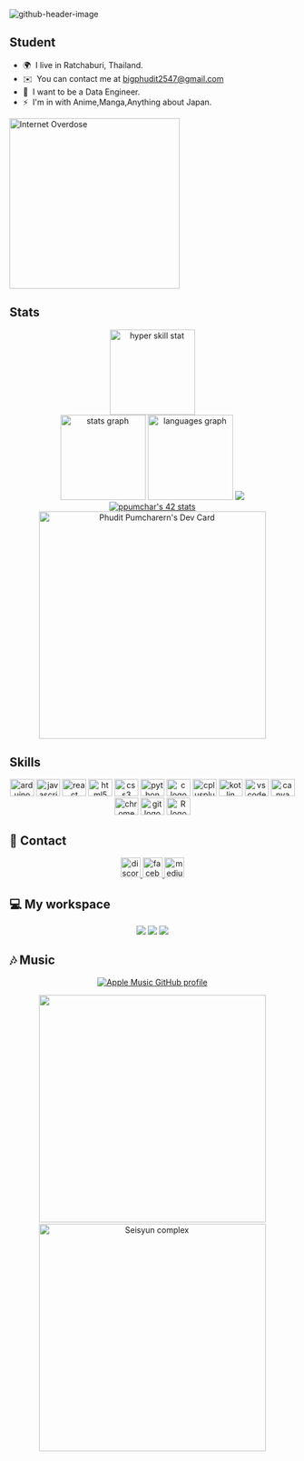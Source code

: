 ![github-header-image](https://user-images.githubusercontent.com/88961123/159499718-92679e0a-2f2c-4bab-be25-ae1d37c0bc8b.png)

## Student



* 🌍  I live in Ratchaburi, Thailand.
* ✉️  You can contact me at [bigphudit2547@gmail.com](mailto:bigphudit2547@gmail.com)
* 🧠  I want to be a Data Engineer.
* ⚡  I'm in with Anime,Manga,Anything about Japan.

<p>
  <a href="https://youtu.be/BnkhBwzBqlQ">
    <img align=center width=300 height=300 src=https://user-images.githubusercontent.com/35027979/172061535-4fc5b0b7-4c78-44ee-9549-40ada89ced74.gif alt="Internet Overdose" />
  </a>
</p>

## Stats

<div align="center">
  <a href="https://hyperskill.org/profile/212545242" >
    <img src="https://hyperskill.org/static/favicons/favicon-128.png"  height="150" alt="hyper skill stat" />
  </a>
  <br>
  <img src="https://github-readme-stats-ppumchar.vercel.app/api?hide_title=false&hide_rank=false&show_icons=true&include_all_commits=true&count_private=true&disable_animations=false&theme=tokyonight&locale=en&hide_border=false&username=Phudit-2547" height="150" alt="stats graph"  />
  <img src="https://github-readme-stats-ppumchar.vercel.app/api/top-langs?locale=en&hide=jupyter%20notebook&layout=compact&card_width=320&langs_count=5&theme=tokyonight&hide_border=false&username=Phudit-2547" height="150" alt="languages graph"  />
  <img src="https://github-profile-summary-cards.vercel.app/api/cards/profile-details?username=Phudit-2547&theme=tokyonight"  />
  <br>
  <a href="https://github.com/JaeSeoKim/badge42">
    <img src="https://badge42.vercel.app/api/v2/cl9cag3kf00160gjtdx3xro3a/stats?cursusId=3&coalitionId=undefined" alt="ppumchar's 42 stats" />
  </a>
  <br>
<a href="https://app.daily.dev/PhuditPum">
  <img src="https://api.daily.dev/devcards/ce13921e49644ce08569a5b89ef2318b.png?r=pus" width="400" alt="Phudit Pumcharern's Dev Card"/>
  </a>
</div>

###
## Skills 
<div align="center">
  <img src="https://cdn.worldvectorlogo.com/logos/arduino-1.svg" alt="arduino" height="30" width="42"/>
  <img src="https://cdn.jsdelivr.net/gh/devicons/devicon/icons/javascript/javascript-original.svg" height="30" width="42" alt="javascript logo"  />
  <img src="https://cdn.jsdelivr.net/gh/devicons/devicon/icons/react/react-original.svg" height="30" width="42" alt="react logo"  />
  <img src="https://cdn.jsdelivr.net/gh/devicons/devicon/icons/html5/html5-original.svg" height="30" width="42" alt="html5 logo"  />
  <img src="https://cdn.jsdelivr.net/gh/devicons/devicon/icons/css3/css3-original.svg" height="30" width="42" alt="css3 logo"  />
  <img src="https://cdn.jsdelivr.net/gh/devicons/devicon/icons/python/python-original.svg" height="30" width="42" alt="python logo"  />
  <img src="https://cdn.jsdelivr.net/gh/devicons/devicon/icons/c/c-original.svg" height="30" width="42" alt="c logo"  />
  <img src="https://cdn.jsdelivr.net/gh/devicons/devicon/icons/cplusplus/cplusplus-original.svg" height="30" width="42" alt="cplusplus logo"  />
   <img src="https://cdn.jsdelivr.net/gh/devicons/devicon/icons/kotlin/kotlin-original.svg"height="30" width="42" alt="kotlin logo"  />
  <img src="https://cdn.jsdelivr.net/gh/devicons/devicon/icons/vscode/vscode-original.svg" height="30" width="42" alt="vscode logo"  />
  <img src="https://cdn.jsdelivr.net/gh/devicons/devicon/icons/canva/canva-original.svg" height="30" width="42" alt="canva logo"  />
  <img src="https://cdn.jsdelivr.net/gh/devicons/devicon/icons/chrome/chrome-original.svg" height="30" width="42" alt="chrome logo"  />
  <img src="https://cdn.jsdelivr.net/gh/devicons/devicon/icons/git/git-plain-wordmark.svg" height="30" width="42" alt="git logo"  />
  <img src="https://user-images.githubusercontent.com/33158051/103333492-1d992100-4a3c-11eb-8cd4-e83cb2c44895.png" height="30" width="42" alt="R logo"  />
           
</div>

###
## :link: Contact
<div align="center">
  <a href="https://discord.com/users/634793260346507302" >
    <img src="https://img.shields.io/static/v1?message=Discord&logo=discord&label=&color=7289DA&logoColor=white&labelColor=&style=for-the-badge" height="35" alt="discord logo"  />
  </a>
  <a href="https://www.facebook.com/phudit.pumcharoen/" >
    <img src="https://img.shields.io/static/v1?message=Facebook&logo=facebook&label=&color=1877F2&logoColor=white&labelColor=&style=for-the-badge" height="35" alt="facebook logo"  />
  </a>
  <a href="https://medium.com/@bigphudit2547" >
    <img src="https://img.shields.io/static/v1?message=Medium&logo=medium&label=&color=12100E&logoColor=white&labelColor=&style=for-the-badge" height="35" alt="medium logo"  />
  </a>
</div>

###


## 💻 My workspace

<div align="center">
<img src="https://img.shields.io/badge/hp%20laptop-0096D6?style=for-the-badge&logo=hp&logoColor=white">
<img src="https://img.shields.io/badge/Visual_Studio_Code-0078D4?style=for-the-badge&logo=visual%20studio%20code&logoColor=white">
  <a href="https://replit.com/@Oniichan7217">
<img src="https://img.shields.io/badge/replit-667881?style=for-the-badge&logo=replit&logoColor=white">
  </a>
  </div>


###

## :notes: Music 
<div align="center">
<p><a href="https://github.com/rayriffy/apple-music-github-profile"><img src="https://apple-music-github-profile.rayriffy.com/theme/light.svg?uid=001388.6892a45f13d944e48c91275a7ec94f92.1614" alt="Apple Music GitHub profile"></a></p>
  <a href="https://youtu.be/1gsf4qvsLCM">
    <img src="https://static.wikia.nocookie.net/mrfz/images/9/94/Till_the_Bell_Tolls.png/revision/latest?cb=20220224012725" width="400">
    <a>
      <br>
  <a href="https://www.youtube.com/watch?v=Gc3NKC8TQtY&list=OLAK5uy_k0x6z9NnS98wi0k_kgbYae_rCVvLWs7rc">
    <img src="https://cdn.discordapp.com/attachments/853133039827288065/1040272463583527013/image.png" width="400" alt="Seisyun complex">
    <a>
<div>

